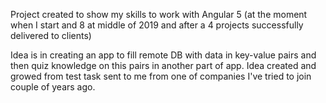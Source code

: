 Project created to show my skills to work with Angular 5 (at the moment when I start and 8 at middle of 2019 and after a 4 projects successfully delivered to clients)

Idea is in creating an app to fill remote DB with data in key-value pairs and then quiz knowledge on this pairs in another part of app.
Idea created and growed from test task sent to me from one of companies I've tried to join couple of years ago.
